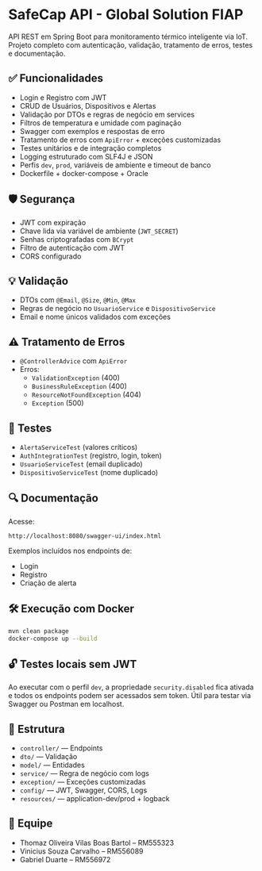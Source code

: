 
# SafeCap API - Global Solution FIAP

API REST em Spring Boot para monitoramento térmico inteligente via IoT. Projeto completo com autenticação, validação, tratamento de erros, testes e documentação.

## ✅ Funcionalidades

- Login e Registro com JWT
- CRUD de Usuários, Dispositivos e Alertas
- Validação por DTOs e regras de negócio em services
- Filtros de temperatura e umidade com paginação
- Swagger com exemplos e respostas de erro
- Tratamento de erros com `ApiError` + exceções customizadas
- Testes unitários e de integração completos
- Logging estruturado com SLF4J e JSON
- Perfis `dev`, `prod`, variáveis de ambiente e timeout de banco
- Dockerfile + docker-compose + Oracle

## 🛡️ Segurança

- JWT com expiração
- Chave lida via variável de ambiente (`JWT_SECRET`)
- Senhas criptografadas com `BCrypt`
- Filtro de autenticação com JWT
- CORS configurado

## 💡 Validação

- DTOs com `@Email`, `@Size`, `@Min`, `@Max`
- Regras de negócio no `UsuarioService` e `DispositivoService`
- Email e nome únicos validados com exceções

## ⚠️ Tratamento de Erros

- `@ControllerAdvice` com `ApiError`
- Erros:
  - `ValidationException` (400)
  - `BusinessRuleException` (400)
  - `ResourceNotFoundException` (404)
  - `Exception` (500)

## 🧪 Testes

- `AlertaServiceTest` (valores críticos)
- `AuthIntegrationTest` (registro, login, token)
- `UsuarioServiceTest` (email duplicado)
- `DispositivoServiceTest` (nome duplicado)

## 🔍 Documentação

Acesse:
```
http://localhost:8080/swagger-ui/index.html
```

Exemplos incluídos nos endpoints de:
- Login
- Registro
- Criação de alerta

## 🛠️ Execução com Docker

```bash
mvn clean package
docker-compose up --build
```

## 🔓 Testes locais sem JWT

Ao executar com o perfil `dev`, a propriedade `security.disabled` fica ativada e
todos os endpoints podem ser acessados sem token. Útil para testar via Swagger
ou Postman em localhost.

## 📂 Estrutura

- `controller/` — Endpoints
- `dto/` — Validação
- `model/` — Entidades
- `service/` — Regra de negócio com logs
- `exception/` — Exceções customizadas
- `config/` — JWT, Swagger, CORS, Logs
- `resources/` — application-dev/prod + logback

## 👥 Equipe

- Thomaz Oliveira Vilas Boas Bartol – RM555323
- Vinicius Souza Carvalho – RM556089
- Gabriel Duarte – RM556972


